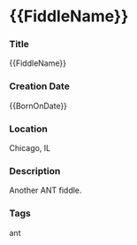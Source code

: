 {{FiddleName}}
======

### Title

{{FiddleName}}


### Creation Date

{{BornOnDate}}


### Location

Chicago, IL


### Description

Another ANT fiddle.


### Tags

ant
